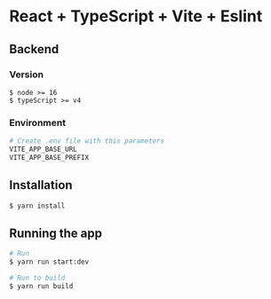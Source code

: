 # React + TypeScript + Vite + Eslint

## Backend

### Version

```
$ node >= 16
$ typeScript >= v4
```

### Environment
```bash
# Create .env file with this parameters
VITE_APP_BASE_URL
VITE_APP_BASE_PREFIX
```

## Installation

```bash
$ yarn install
```

## Running the app

```bash
# Run
$ yarn run start:dev

# Run to build
$ yarn run build
```
